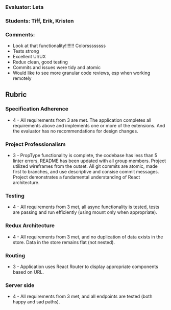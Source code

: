 ### Evaluator: Leta
### Students: Tiff, Erik, Kristen
### Comments:

- Look at that functionality!!!!!!! Colorssssssss
- Tests strong
- Excellent UI/UX
- Redux clean, good testing
- Commits and issues were tidy and atomic
- Would like to see more granular code reviews, esp when working remotely


## Rubric

### Specification Adherence

* 4 - All requirements from 3 are met. The application completes all requirements above and implements one or more of the extensions. And the evaluator has no recommendations for design changes.

### Project Professionalism

* 3 - PropType functionality is complete, the codebase has less than 5 linter errors, README has been updated with all group members. Project utilized wireframes from the outset. All git commits are atomic, made first to branches, and use descriptive and consise commit messages. Project demonstrates a fundamental understanding of React architecture.

### Testing

* 4 - All requirements from 3 met, all async functionality is tested, tests are passing and run efficiently (using mount only when appropriate).

### Redux Architecture

* 4 - All requirements from 3 met, and no duplication of data exists in the store. Data in the store remains flat (not nested).

### Routing

* 3 - Application uses React Router to display appropriate components based on URL.

### Server side

* 4 - All requirements from 3 met, and all endpoints are tested (both happy and sad paths).

